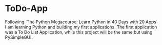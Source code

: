 # ToDo-App

Following 'The Python Megacourse: Learn Python in 40 Days with 20 Apps' 
I am learning Python and building my first applications. 
The first application was a To Do List Application, while this project will be the same but using PySimpleGUI.
